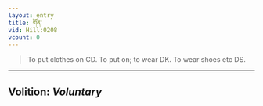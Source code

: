 ```yaml
---
layout: entry
title: གོན་
vid: Hill:0208
vcount: 0
---
```

> To put clothes on CD\. To put on; to wear DK\. To wear shoes etc DS\.

---
Volition: _Voluntary_
---

